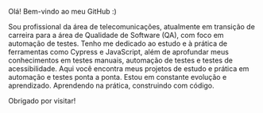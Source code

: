 Olá! Bem-vindo ao meu GitHub :)

Sou profissional da área de telecomunicações, atualmente em transição de carreira para a área de Qualidade de Software (QA), com foco em automação de testes. Tenho me dedicado ao estudo e à prática de ferramentas como Cypress e JavaScript, além de aprofundar meus conhecimentos em testes manuais, automação de testes e testes de acessibilidade. Aqui você encontra meus projetos de estudo e prática em automação e testes ponta a ponta. Estou em constante evolução e aprendizado. Aprendendo na prática, construindo com código.

Obrigado por visitar!
